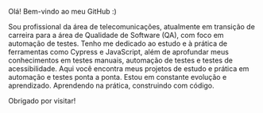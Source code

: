 Olá! Bem-vindo ao meu GitHub :)

Sou profissional da área de telecomunicações, atualmente em transição de carreira para a área de Qualidade de Software (QA), com foco em automação de testes. Tenho me dedicado ao estudo e à prática de ferramentas como Cypress e JavaScript, além de aprofundar meus conhecimentos em testes manuais, automação de testes e testes de acessibilidade. Aqui você encontra meus projetos de estudo e prática em automação e testes ponta a ponta. Estou em constante evolução e aprendizado. Aprendendo na prática, construindo com código.

Obrigado por visitar!
